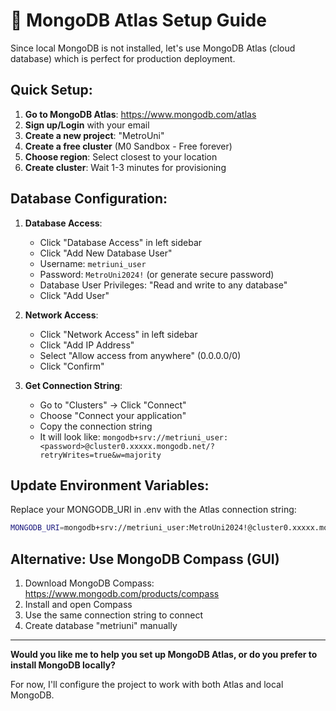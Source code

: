 # 🍃 MongoDB Atlas Setup Guide

Since local MongoDB is not installed, let's use MongoDB Atlas (cloud database) which is perfect for production deployment.

## Quick Setup:

1. **Go to MongoDB Atlas**: https://www.mongodb.com/atlas
2. **Sign up/Login** with your email
3. **Create a new project**: "MetroUni"
4. **Create a free cluster** (M0 Sandbox - Free forever)
5. **Choose region**: Select closest to your location
6. **Create cluster**: Wait 1-3 minutes for provisioning

## Database Configuration:

1. **Database Access**:

   - Click "Database Access" in left sidebar
   - Click "Add New Database User"
   - Username: `metriuni_user`
   - Password: `MetroUni2024!` (or generate secure password)
   - Database User Privileges: "Read and write to any database"
   - Click "Add User"

2. **Network Access**:

   - Click "Network Access" in left sidebar
   - Click "Add IP Address"
   - Select "Allow access from anywhere" (0.0.0.0/0)
   - Click "Confirm"

3. **Get Connection String**:
   - Go to "Clusters" → Click "Connect"
   - Choose "Connect your application"
   - Copy the connection string
   - It will look like: `mongodb+srv://metriuni_user:<password>@cluster0.xxxxx.mongodb.net/?retryWrites=true&w=majority`

## Update Environment Variables:

Replace your MONGODB_URI in .env with the Atlas connection string:

```bash
MONGODB_URI=mongodb+srv://metriuni_user:MetroUni2024!@cluster0.xxxxx.mongodb.net/metriuni?retryWrites=true&w=majority
```

## Alternative: Use MongoDB Compass (GUI)

1. Download MongoDB Compass: https://www.mongodb.com/products/compass
2. Install and open Compass
3. Use the same connection string to connect
4. Create database "metriuni" manually

---

**Would you like me to help you set up MongoDB Atlas, or do you prefer to install MongoDB locally?**

For now, I'll configure the project to work with both Atlas and local MongoDB.
